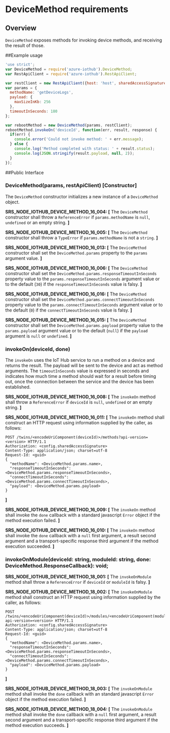 # DeviceMethod requirements

## Overview
`DeviceMethod` exposes methods for invoking device methods, and receiving the result of those.

##Example usage
```js
'use strict';
var DeviceMethod = require('azure-iothub').DeviceMethod;
var RestApiClient = require('azure-iothub').RestApiClient;

var restClient = new RestApiClient({host: 'host', sharedAccessSignature: 'sharedAccessSignature'});
var params = {
  methodName: 'getDeviceLogs',
  payload: {
    maxSizeInKb: 256
  },
  timeoutInSeconds: 180
};

var rebootMethod = new DeviceMethod(params, restClient);
rebootMethod.invokeOn('deviceId', function(err, result, response) {
  if(err) {
    console.error('Could not invoke method: ' + err.message);
  } else {
    console.log('Method completed with status: ' + result.status);
    console.log(JSON.stringify(result.payload, null, 2));
  }
});
```

##Public Interface

### DeviceMethod(params, restApiClient) [Constructor]
The `DeviceMethod` constructor initializes a new instance of a `DeviceMethod` object.

**SRS_NODE_IOTHUB_DEVICE_METHOD_16_004: [** The `DeviceMethod` constructor shall throw a `ReferenceError` if `params.methodName` is `null`, `undefined` or an empty string. **]**

**SRS_NODE_IOTHUB_DEVICE_METHOD_16_005: [** The `DeviceMethod` constructor shall throw a `TypeError` if `params.methodName` is not a `string`. **]**

**SRS_NODE_IOTHUB_DEVICE_METHOD_16_013: [** The `DeviceMethod` constructor shall set the `DeviceMethod.params` property to the `params` argument value. **]**

**SRS_NODE_IOTHUB_DEVICE_METHOD_16_006: [** The `DeviceMethod` constructor shall set the `DeviceMethod.params.responseTimeoutInSeconds` property value to the `params.responseTimeoutInSeconds` argument value or to the default (`30`) if the `responseTimeoutInSeconds` value is falsy. **]**

**SRS_NODE_IOTHUB_DEVICE_METHOD_16_016: [** The `DeviceMethod` constructor shall set the `DeviceMethod.params.connectTimeoutInSeconds` property value to the `params.connectTimeoutInSeconds` argument value or to the default (`0`) if the `connectTimeoutInSeconds` value is falsy. **]**

**SRS_NODE_IOTHUB_DEVICE_METHOD_16_015: [** The `DeviceMethod` constructor shall set the `DeviceMethod.params.payload` property value to the `params.payload` argument value or to the default (`null`) if the `payload` argument is `null` or `undefined`. **]**

### invokeOn(deviceId, done)
The `invokeOn` uses the IoT Hub service to run a method on a device and returns the result. The payload will be sent to the device and act as method arguments. The `timeoutInSeconds` value
is expressed in seconds and indicates how much time a method should wait for a result before timing out, once the connection between the service and the device has been established.

**SRS_NODE_IOTHUB_DEVICE_METHOD_16_008: [** The `invokeOn` method shall throw a `ReferenceError` if `deviceId` is `null`, `undefined` or an empty string. **]**

**SRS_NODE_IOTHUB_DEVICE_METHOD_16_011: [** The `invokeOn` method shall construct an HTTP request using information supplied by the caller, as follows:
```
POST /twins/<encodeUriComponent(deviceId)>/methods?api-version=<version> HTTP/1.1
Authorization: <config.sharedAccessSignature>
Content-Type: application/json; charset=utf-8
Request-Id: <guid>
{
  "methodName": <DeviceMethod.params.name>,
  "responseTimeoutInSeconds": <DeviceMethod.params.responseTimeoutInSeconds>,
  "connectTimeoutInSeconds": <DeviceMethod.params.connectTimeoutInSeconds>,
  "payload": <DeviceMethod.params.payload>
}
```
**]**

**SRS_NODE_IOTHUB_DEVICE_METHOD_16_009: [** The `invokeOn` method shall invoke the `done` callback with a standard javascript `Error` object if the method execution failed. **]**

**SRS_NODE_IOTHUB_DEVICE_METHOD_16_010: [** The `invokeOn` method shall invoke the `done` callback with a `null` first argument, a result second argument and a transport-specific response third argument if the method execution succeeded. **]**

### invokeOnModule(deviceId: string, moduleId: string, done: DeviceMethod.ResponseCallback): void;

**SRS_NODE_IOTHUB_DEVICE_METHOD_18_001: [** The `invokeOnModule` method shall throw a `ReferenceError` if `deviceId` or `moduleId` is falsy. **]**

**SRS_NODE_IOTHUB_DEVICE_METHOD_18_002: [** The `invokeOnModule` method shall construct an HTTP request using information supplied by the caller, as follows:
```
POST /twins/<encodeUriComponent(deviceId)>/modules/<encodeUriComponent(moduleId)>/methods?api-version=<version> HTTP/1.1
Authorization: <config.sharedAccessSignature>
Content-Type: application/json; charset=utf-8
Request-Id: <guid>
{
  "methodName": <DeviceMethod.params.name>,
  "responseTimeoutInSeconds": <DeviceMethod.params.responseTimeoutInSeconds>,
  "connectTimeoutInSeconds": <DeviceMethod.params.connectTimeoutInSeconds>,
  "payload": <DeviceMethod.params.payload>
}
```
**]**

**SRS_NODE_IOTHUB_DEVICE_METHOD_18_003: [** The `invokeOnModule` method shall invoke the `done` callback with an standard javascript `Error` object if the method execution failed. **]**

**SRS_NODE_IOTHUB_DEVICE_METHOD_18_004: [** The `invokeOnModule` method shall invoke the `done` callback with a `null` first argument, a result second argument and a transport-specific response third argument if the method execution succeeds. **]**
